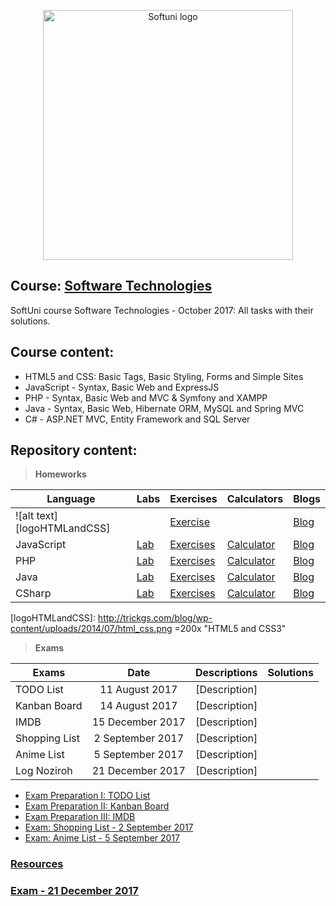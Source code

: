<p align="center">
	<a href="https://softuni.bg/"><img src="https://www.jobs.bg/assets/logo/2017-09-01/b_6e048c01c340d967f2a6e540e9825d46.png" alt="Softuni logo" width="400" align="center">
	</a>
<p>

## Course: [Software Technologies](https://softuni.bg/trainings/1714/software-technologies-october-2017)
SoftUni course Software Technologies - October 2017: All tasks with their solutions.

## Course content:

- HTML5 and CSS: Basic Tags, Basic Styling, Forms and Simple Sites
- JavaScript - Syntax, Basic Web and ExpressJS
- PHP - Syntax, Basic Web and MVC & Symfony and XAMPP
- Java - Syntax, Basic Web, Hibernate ORM, MySQL and Spring MVC
- C# - ASP.NET MVC, Entity Framework and SQL Server


## Repository content:

> **Homeworks**

Language       | Labs  | Exercises | Calculators  | Blogs
---------------|-------|-----------|--------------|--------
![alt text][logoHTMLandCSS]		   |       | [Exercise](https://github.com/dobroslav-atanasov/Software-Technologies/tree/master/01.%20HTML5AndCSS-Exercises) |  | [Blog](https://github.com/dobroslav-atanasov/Software-Technologies/tree/master/02.%20HTML5AndCSS-Blog)
JavaScript     | [Lab](https://github.com/dobroslav-atanasov/Software-Technologies/tree/master/03.%20JSBasicSyntax-Lab)| [Exercises](https://github.com/dobroslav-atanasov/Software-Technologies/tree/master/04.%20JSBasicSyntax-Exercises)| [Calculator](https://github.com/dobroslav-atanasov/Software-Technologies/tree/master/05.%20JavaScript-Calculator)| [Blog](https://github.com/dobroslav-atanasov/Software-Technologies/tree/master/06.%20JavaScript-Blog)
PHP            | [Lab](https://github.com/dobroslav-atanasov/Software-Technologies/tree/master/07.%20PHPBasicSyntax-Lab) | [Exercises](https://github.com/dobroslav-atanasov/Software-Technologies/tree/master/08.%20PHPBasicSyntax-Exercises)| [Calculator](https://github.com/dobroslav-atanasov/Software-Technologies/tree/master/09.%20PHP-Calculator)| [Blog](https://github.com/dobroslav-atanasov/Software-Technologies/tree/master/10.%20PHP-Blog)
Java           | [Lab](https://github.com/dobroslav-atanasov/Software-Technologies/tree/master/11.%20JavaBasicSyntax-Lab) | [Exercises](https://github.com/dobroslav-atanasov/Software-Technologies/tree/master/12.%20JavaBasicSyntax-Exercises)| [Calculator](https://github.com/dobroslav-atanasov/Software-Technologies/tree/master/13.%20Java-Calculator)| [Blog](https://github.com/dobroslav-atanasov/Software-Technologies/tree/master/14.%20Java-Blog)
CSharp         | [Lab](https://github.com/dobroslav-atanasov/Software-Technologies/tree/master/15.%20CSharp-Lab)| [Exercises](https://github.com/dobroslav-atanasov/Software-Technologies/tree/master/17.%20CSharp-BookLibrary)| [Calculator](https://github.com/dobroslav-atanasov/Software-Technologies/tree/master/16.%20CSharp-Calculator)| [Blog](https://github.com/dobroslav-atanasov/Software-Technologies/tree/master/18.%20CSharp-Blog)

[logoHTMLandCSS]: http://trickgs.com/blog/wp-content/uploads/2014/07/html_css.png =200x "HTML5 and CSS3"


> **Exams**

Exams				|Date				|Descriptions																											|Solutions
--------------------|:-----------------:|:---------------------------------------------------------------------------------------------------------------------:|:----------:
TODO List			|11 August 2017		|[Description]
Kanban Board		|14 August 2017		|[Description]
IMDB				|15 December 2017	|[Description]
Shopping List		|2 September 2017	|[Description]
Anime List			|5 September 2017	|[Description]
Log Noziroh			|21 December 2017	|[Description]

- [Exam Preparation I: TODO List](https://github.com/dobroslav-atanasov/Software-Technologies/tree/master/19.%20ExamPreparation-TODOList)
- [Exam Preparation II: Kanban Board](https://github.com/dobroslav-atanasov/Software-Technologies/tree/master/20.%20ExamPreparation-KanbanBoard)
- [Exam Preparation III: IMDB](https://github.com/dobroslav-atanasov/Software-Technologies/tree/master/21.%20ExamPreparation-IMDB)
- [Exam: Shopping List - 2 September 2017](https://github.com/dobroslav-atanasov/Software-Technologies/tree/master/22.%20Exam-ShoppingList)
- [Exam: Anime List - 5 September 2017](https://github.com/dobroslav-atanasov/Software-Technologies/tree/master/23.%20Exam-AnimeList)

### [Resources](https://github.com/dobroslav-atanasov/Software-Technologies/tree/master/Resources)

### [Exam - 21 December 2017](https://github.com/dobroslav-atanasov/Software-Technologies/tree/master/Exam-LogNoziroh-21.12.2017)